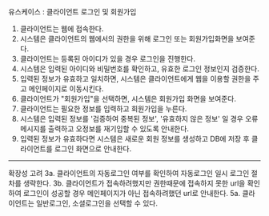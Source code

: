 유스케이스 : 클라이언트 로그인 및 회원가입

1. 클라이언트는 웹에 접속한다.
2. 시스템은 클라이언트의 웹에서의 권한을 위해 로그인 또는 회원가입화면을 보여준다.
3. 클라이언트는 등록된 아이디가 있을 경우 로그인을 진행한다.
4. 시스템은 입력된 아이디와 비밀번호를 확인하고, 유효한 로그인 정보인지 검증한다.
5. 입력된 정보가 유효하고 일치하면, 시스템은 클라이언트에게 웹을 이용할 권한을 주고 메인페이지로 이동시킨다.
6. 클라이언트가 "회원가입"을 선택하면, 시스템은 회원가입 화면을 보여준다.
7. 클라이언트는 필요한 정보를 입력하고 회원가입을 누른다.
8. 시스템은 입력된 정보를 '검증하여 중복된 정보', '유효하지 않은 정보' 일 경우 오류메시지를 출력하고 오정보를 재기입할 수 있도록 안내한다.
9. 입력된 정보가 유효하다면 시스템은 새로운 회원 정보를 생성하고 DB에 저장 후 클라이언트를 로그인 화면으로 안내한다.

---

확장성 고려
3a. 클라이언트의 자동로그인 여부를 확인하여 자동로그인 일시 로그인 절차를 생략한다.
3b. 클라이언트가 접속하려했지만 권한때문에 접속하지 못한 url을 확인하여 로그인이 성공할 경우 메인페이지가 아닌 접속하려했던 url로 안내한다.
5a. 클라이언트는 일반로그인, 소셜로그인을 선택할 수 있다.

